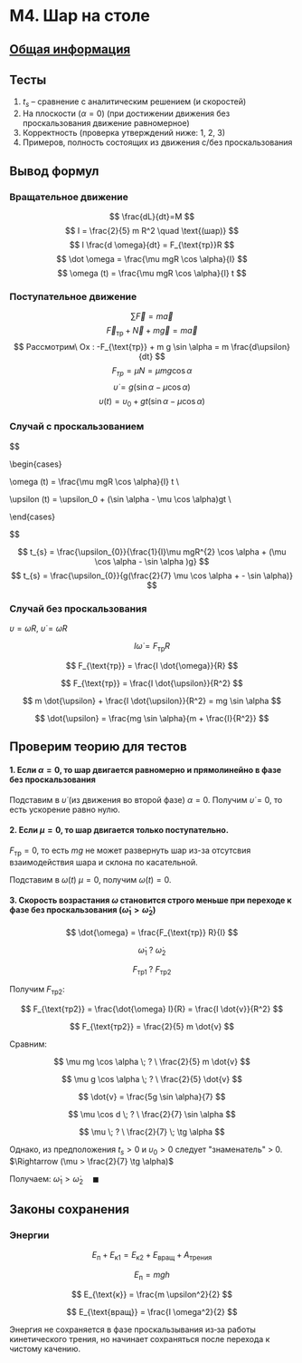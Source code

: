 # М4. Шар на столе

## [Общая информация](/labs/rolling_the_ball)

## Тесты

1. $t_s$ – сравнение с аналитическим решением (и скоростей)
2. На плоскости ($\alpha = 0$) (при достижении движения без проскальзования движение равномерное)
3. Корректность (проверка утверждений ниже: 1, 2, 3)
4. Примеров, полность состоящих из движения с/без проскальзования

## Вывод формул

### Вращательное движение

$$
\frac{dL}{dt}=M
$$
$$
I = \frac{2}{5} m R^2 \quad \text{(шар)}
$$
$$
I \frac{d \omega}{dt} = F_{\text{тр}}R
$$
$$
\dot \omega = \frac{\mu mgR \cos \alpha}{I}
$$
$$
\omega (t) = \frac{\mu mgR \cos \alpha}{I} t
$$

### Поступательное движение

$$
\sum\limits \vec F = m \vec a
$$
$$
\vec F_{\text{тр}}+\vec N + m \vec g = m \vec a
$$
$$
Рассмотрим\ Ox : -F_{\text{тр}} + m g \sin \alpha = m \frac{d\upsilon}{dt}
$$
$$F_{тр}=\mu N = \mu mg \cos \alpha$$
$$
\dot\upsilon = g(\sin \alpha - \mu \cos \alpha)
$$
$$
\upsilon(t) = \upsilon_0 + gt(\sin \alpha - \mu \cos \alpha)
$$

### Случай с проскальзованием

$$

\begin{cases}

\omega (t) = \frac{\mu mgR \cos \alpha}{I} t \\

\upsilon (t) = \upsilon_0 + (\sin \alpha - \mu \cos \alpha)gt \\

\end{cases}

$$

$$
t_{s} = \frac{\upsilon_{0}}{\frac{1}{I}\mu mgR^{2} \cos \alpha + (\mu \cos \alpha - \sin \alpha )g}
$$
$$
t_{s} = \frac{\upsilon_{0}}{g(\frac{2}{7} \mu  \cos \alpha + - \sin \alpha)}
$$

### Случай без проскальзования
$\upsilon = \omega R, \ \dot\upsilon = \dot\omega R$

$$
I \dot{\omega} = F_{\text{тр}} R
$$

$$
F_{\text{тр}} = \frac{I \dot{\omega}}{R}
$$

$$
F_{\text{тр}} = \frac{I \dot{\upsilon}}{R^2}
$$

$$
m \dot{\upsilon} + \frac{I \dot{\upsilon}}{R^2} = mg \sin \alpha
$$

$$
\dot{\upsilon} = \frac{mg \sin \alpha}{m + \frac{I}{R^2}}
$$

## Проверим теорию для тестов

#### 1. Если $\alpha = 0$, то шар двигается равномерно и прямолинейно в фазе без проскальзования

Подставим в $\dot\upsilon$ (из движения во второй фазе) $\alpha = 0$. Получим $\dot\upsilon = 0$, то есть ускорение равно нулю.

#### 2. Если $\mu = 0$, то шар двигается только поступательно.

$F_{\text{тр}} = 0$, то есть $mg$ не может развернуть шар из-за отсутсвия взаимодействия шара и склона по касательной.

Подставим в $\omega(t) \ \mu=0$, получим $\omega(t) = 0$.

#### 3. Скорость возрастания $\omega$ становится строго меньше при переходе к фазе без проскальзования ($\dot\omega_1 > \dot\omega_2$)

$$
\dot{\omega} = \frac{F_{\text{тр}} R}{I}
$$

$$
\dot\omega_1 \; ? \ \dot\omega_2
$$

$$
F_{\text{тр1}} \; ? \ F_{\text{тр2}}
$$

Получим $F_{\text{тр2}}$:

$$
F_{\text{тр2}} = \frac{\dot{\omega} I}{R} = \frac{I \dot{v}}{R^2}
$$

$$
F_{\text{тр2}} = \frac{2}{5} m \dot{v}
$$

Сравним:

$$
\mu mg \cos \alpha \; ? \ \frac{2}{5} m \dot{v}
$$

$$
\mu g \cos \alpha \; ? \ \frac{2}{5} \dot{v}
$$


$$
\dot{v} = \frac{5g \sin \alpha}{7}
$$

$$
\mu \cos d \; ? \ \frac{2}{7} \sin \alpha
$$

$$
\mu \; ? \ \frac{2}{7} \; \tg \alpha
$$

Однако, из предположения $t_{s} > 0$ и $\upsilon_0 > 0$ следует "знаменатель" > 0. $\Rightarrow (\mu > \frac{2}{7} \tg \alpha)$

Получаем: $\dot\omega_1 > \dot\omega_2 \quad \blacksquare$


## Законы сохранения

### Энергии

$$
E_{\text{п}} + E_{\text{к1}} = E_{\text{к2}} + E_{\text{вращ}} + A_{\text{трения}}
$$

$$
E_{\text{п}} = mgh
$$

$$
E_{\text{к}} = \frac{m \upsilon^2}{2}
$$

$$
E_{\text{вращ}} = \frac{I \omega^2}{2}
$$

Энергия не сохраняется в фазе проскальзывания из‑за работы кинетического трения, но начинает сохраняться после перехода к чистому качению.
